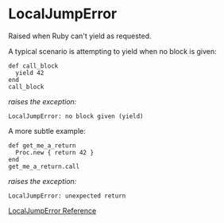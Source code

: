 # LocalJumpError

Raised when Ruby can't yield as requested.

A typical scenario is attempting to yield when no block is given:

    def call_block
      yield 42
    end
    call_block

*raises the exception:*

    LocalJumpError: no block given (yield)

A more subtle example:

    def get_me_a_return
      Proc.new { return 42 }
    end
    get_me_a_return.call

*raises the exception:*

    LocalJumpError: unexpected return

[LocalJumpError Reference](https://ruby-doc.org/core-2.6/LocalJumpError.html)
